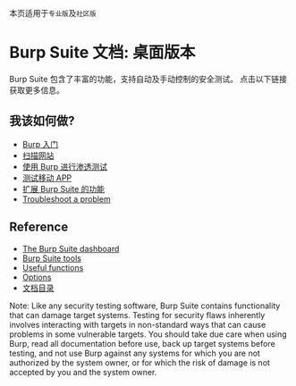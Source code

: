 本页适用于<code>专业版</code>及<code>社区版</code>

# Burp Suite 文档: 桌面版本
Burp Suite 包含了丰富的功能，支持自动及手动控制的安全测试。 点击以下链接获取更多信息。

## 我该如何做?
* [Burp 入门](Getting_Started/README.md)
* [扫描网站]()
* [使用 Burp 进行渗透测试]()
* [测试移动 APP]()
* [扩展 Burp Suite 的功能]()
* [Troubleshoot a problem]()

## Reference
* [The Burp Suite dashboard ]()
* [Burp Suite tools]()
* [Useful functions]()
* [Options]()
* [文档目录](../Contents.md)

Note: Like any security testing software, Burp Suite contains functionality that can damage target systems. Testing for security flaws inherently involves interacting with targets in non-standard ways that can cause problems in some vulnerable targets. You should take due care when using Burp, read all documentation before use, back up target systems before testing, and not use Burp against any systems for which you are not authorized by the system owner, or for which the risk of damage is not accepted by you and the system owner.